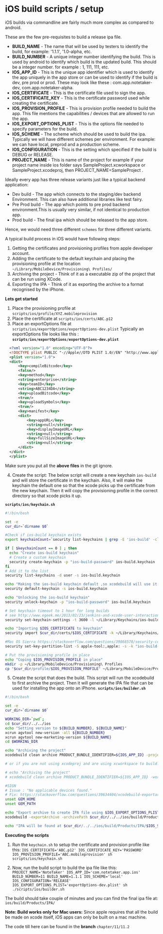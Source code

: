 # iOS build scripts / setup

iOS builds via commandline are fairly much more complex as compared to android.

These are the few pre-requisites to build a release ipa file.
 - **BUILD_NAME** - The name that will be used by testers to identify the build, for example: '1.1.1', '1.0-alpha, etc.
 - **BUILD_NUMBER** - A unique integer number identifying the build. This is used by android to identify which build is the updated build. This should be a integer number. for example : 1, 111, 111, etc.
 - **IOS_APP_ID** - This is the unique app identifier which is used to identify the app uniquely in the app store or can be used to identify if the build is dev, pre prod or prod. These may look like these : com.app.notetaker-dev, com.app.notetaker-alpha.
 - **IOS_CERTIFICATE** - This is the certificate file used to sign the app.
 - **IOS_CERTIFICATE_KEY** - This is the certificate password used while creating the certificate.
 - **IOS_PROVISION_PROFILE** - This is provision profile needed to build the app. This file mentions the capabilities / devices that are allowed to run the app.
 - **IOS_EXPORT_OPTIONS_PLIST** - This is the options file needed to specify parameters for the build.
 - **IOS_SCHEME** - The scheme which should be used to build the ipa. Typically we will have different schemes per environment. For example: we can have local, preprod and a production scheme.
 - **IOS_CONFIGURATION** - This is the setting which specified if the build is DEBUG or RELEASE.
 - **PROJECT_NAME** - This is name of the project for example if your project name inside ios folder says SampleProject.xcworkspace or SampleProject.xcodeproj, then PROJECT_NAME=SampleProject .

Ideally every app has three release variants just like a typical backend application:
- Dev build - The app which connects to the staging/dev backend Environment. This can also have additional libraries like test fairy.
- Pre Prod build - The app which points to pre prod backend environment.This is usually very similar, if not identical to  production app.
- Prod build - The final ipa which should be released to the app store.

Hence, we would need three different `schemes` for three different variants.

A typical build process in iOS would have following steps:
1. Getting the certificates and provisioning profiles from apple developer account.
2. Adding the certificate to the default keychain and placing the provisioning profile at the location `~/Library/MobileDevice/Provisioning\ Profiles/`
3. Archiving the project - Think of it as a executable zip of the project that can be run using XCode.
4. Exporting the IPA - Think of it as exporting the archive to a format recognised by the iPhone.

**Lets get started**

1. Place the provisioning profile at `scripts/ios/profile/XYZ.mobileprovision`
2. Place the certificate at `scripts/ios/certs/ABC.p12`
3. Place an exportOptions file at `scripts/ios/exportOptions/exportOptions-dev.plist`
  Typically an exportOptions file looks like this :
  **`scripts/ios/exportOptions/exportOptions-dev.plist`**
  ```xml
    <?xml version="1.0" encoding="UTF-8"?>
    <!DOCTYPE plist PUBLIC "-//Apple//DTD PLIST 1.0//EN" "http://www.apple.com/DTDs/PropertyList-1.0.dtd">
    <plist version="1.0">
    <dict>
        <key>compileBitcode</key>
        <false/>
        <key>method</key>
        <string>enterprise</string>
        <key>teamID</key>
        <string>ABC1234DA</string>
        <key>uploadBitcode</key>
        <true/>
        <key>uploadSymbols</key>
        <true/>
        <key>manifest</key>
        <dict>
            <key>appURL</key>
            <string>null</string>
            <key>displayImageURL</key>
            <string>null</string>
            <key>fullSizeImageURL</key>
            <string>null</string>
        </dict>
    </dict>
    </plist>
  ```
  Make sure you put all the **above files** in the git ignore.

4. Create the script:
  The below script will create a new keychain `ios-build` and will store the certificate in the keychain. Also, it will make the keychain the default one so that the xcode picks up the certificate from the new keychain. Then it will copy the provisioning profile in the correct directory so that xcode picks it up.

  **`scripts/ios/keychain.sh`**
  ```bash
  #!/bin/bash

  set -e
  cur_dir=`dirname $0`

  #Check if ios-build keychain exists
  export keychainCount=`security list-keychains | grep -E 'ios-build' -c`

  if [ $keychainCount == 0 ] ; then
    echo "Create ios-build keychain"
    # Create a custom keychain
    security create-keychain -p "ios-build-password" ios-build.keychain
  fi
  # Add it to the list
  security list-keychains -d user -s ios-build.keychain

  echo "Making the ios-build keychain default ,so xcodebuild will use it for signing"
  security default-keychain -s ios-build.keychain

  echo "Unlocking the ios-build keychain"
  security unlock-keychain -p "ios-build-password" ios-build.keychain

  # Set keychain timeout to 1 hour for long builds
  # see http://www.egeek.me/2013/02/23/jenkins-and-xcode-user-interaction-is-not-allowed/
  security set-keychain-settings -t 3600 -l ~/Library/Keychains/ios-build.keychain

  echo "Importing $IOS_CERTIFICATE to keychain"
  security import $cur_dir/certs/$IOS_CERTIFICATE -k ~/Library/Keychains/ios-build.keychain -P $IOS_CERTIFICATE_KEY -T "/usr/bin/codesign" -A

  #Mac OS Sierra https://stackoverflow.com/questions/39868578/security-codesign-in-sierra-keychain-ignores-access-control-settings-and-ui-p
  security set-key-partition-list -S apple-tool:,apple: -s -k "ios-build-password" ios-build.keychain

  # Put the provisioning profile in place
  echo "Coping $IOS_PROVISION_PROFILE in place"
  mkdir -p ~/Library/MobileDevice/Provisioning\ Profiles
  cp "$cur_dir/profile/$IOS_PROVISION_PROFILE" ~/Library/MobileDevice/Provisioning\ Profiles/
  ```

5. Create the script that does the build.
  This script will run the xcodebuild to first archive the project. Then it will generate the IPA file that can be used for installing the app onto an iPhone.
  **`scripts/ios/builder.sh`**
  ```sh
  #!/bin/bash

  set -e
  cur_dir=`dirname $0`

  WORKING_DIR=`pwd`;
  cd $cur_dir/../../ios
  echo "Setting version to ${BUILD_NUMBER}, ${BUILD_NAME}"
  xcrun agvtool new-version -all ${BUILD_NUMBER}
  xcrun agvtool new-marketing-version ${BUILD_NAME}
  cd $WORKING_DIR

  echo "Archiving the project"
  xcodebuild clean archive PRODUCT_BUNDLE_IDENTIFIER=${IOS_APP_ID} -project $cur_dir/../../ios/${PROJECT_NAME}.xcodeproj -scheme $IOS_SCHEME -configuration $IOS_CONFIGURATION -derivedDataPath $cur_dir/../../ios/build -archivePath $cur_dir/../../ios/build/Products/${PROJECT_NAME}.xcarchive

  # or if you are not using xcodeproj and are using xcworkspace to build.. use the below code:

  # echo "Archiving the project"
  # xcodebuild clean archive PRODUCT_BUNDLE_IDENTIFIER=${IOS_APP_ID} -workspace $cur_dir/../../ios/${PROJECT_NAME}.xcworkspace -scheme $IOS_SCHEME -configuration $IOS_CONFIGURATION -derivedDataPath $cur_dir/../../ios/build -archivePath $cur_dir/../../ios/build/Products/${PROJECT_NAME}.xcarchive

  #SIGN
  # Issue : "No applicable devices found."
  # Fix: https://stackoverflow.com/questions/39634404/xcodebuild-exportarchive-no-applicable-devices-found
  unset GEM_HOME
  unset GEM_PATH

  echo "Export archive to create IPA file using $IOS_EXPORT_OPTIONS_PLIST"
  xcodebuild -exportArchive -archivePath $cur_dir/../../ios/build/Products/${PROJECT_NAME}.xcarchive -exportOptionsPlist $cur_dir/../../scripts/ios/exportOptions/$IOS_EXPORT_OPTIONS_PLIST -exportPath $cur_dir/../../ios/build/Products/IPA

  echo "IPA will be found at $cur_dir/../../ios/build/Products/IPA/$IOS_SCHEME.ipa"
  ```

**Executing the scripts**
1. Run the `keychain.sh` to setup the certificate and provision profile like this:
`IOS_CERTIFICATE='ABC.p12' IOS_CERTIFICATE_KEY='PASSWORD' IOS_PROVISION_PROFILE='ABC.mobileprovision' sh scripts/ios/keychain.sh`

2. Now, run the build script to build the ipa file like this:
 `PROJECT_NAME='NoteTaker' IOS_APP_ID='com.notetaker.app.ios' BUILD_NUMBER=11 BUILD_NAME=1.1.1 IOS_SCHEME='local' IOS_CONFIGURATION='RELEASE' IOS_EXPORT_OPTIONS_PLIST='exportOptions-dev.plist' sh ./scripts/ios/builder.sh`


The build should take couple of minutes and you can find the final ipa file at:
`ios/build/Products/IPA/`


**Note: Build works only for Mac users:**
Since apple requires that all the build be made on xcode itself, iOS apps can only be built on a mac machine.

The code till here can be found in the **branch** `chapter/11/11.2`
